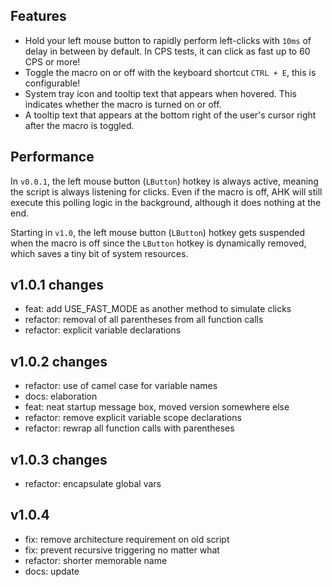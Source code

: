 ## Features
- Hold your left mouse button to rapidly perform left-clicks with `10ms` of delay in between by default. In CPS tests, it can click as fast up to 60 CPS or more!
- Toggle the macro on or off with the keyboard shortcut `CTRL + E`, this is configurable!
- System tray icon and tooltip text that appears when hovered. This indicates whether the macro is turned on or off.
- A tooltip text that appears at the bottom right of the user's cursor right after the macro is toggled.

## Performance
In `v0.0.1`, the left mouse button (`LButton`) hotkey is always active, meaning the script is always listening for clicks. Even if the macro is off, AHK will still execute this polling logic in the background, although it does nothing at the end.

Starting in `v1.0`, the left mouse button (`LButton`) hotkey gets suspended when the macro is off since the `LButton` hotkey is dynamically removed, which saves a tiny bit of system resources.

## v1.0.1 changes
- feat: add USE_FAST_MODE as another method to simulate clicks 
- refactor: removal of all parentheses from all function calls
- refactor: explicit variable declarations

## v1.0.2 changes
- refactor: use of camel case for variable names
- docs: elaboration
- feat: neat startup message box, moved version somewhere else
- refactor: remove explicit variable scope declarations
- refactor: rewrap all function calls with parentheses

## v1.0.3 changes
- refactor: encapsulate global vars

## v1.0.4
- fix: remove architecture requirement on old script
- fix: prevent recursive triggering no matter what
- refactor: shorter memorable name
- docs: update
